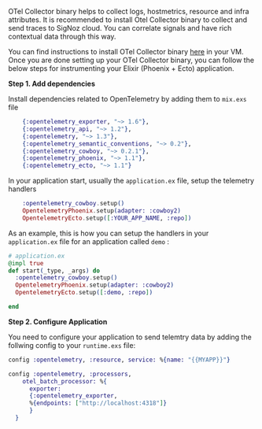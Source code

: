 
OTel Collector binary helps to collect logs, hostmetrics, resource and infra attributes. It is recommended to install Otel Collector binary to collect and send traces to SigNoz cloud. You can correlate signals and have rich contextual data through this way.

You can find instructions to install OTel Collector binary [here](https://signoz.io/docs/tutorial/opentelemetry-binary-usage-in-virtual-machine/) in your VM. Once you are done setting up your OTel Collector binary, you can follow the below steps for instrumenting your Elixir (Phoenix + Ecto) application.

**Step 1. Add dependencies**

Install dependencies related to OpenTelemetry by adding them to `mix.exs` file

```elixir
    {:opentelemetry_exporter, "~> 1.6"},
    {:opentelemetry_api, "~> 1.2"},
    {:opentelemetry, "~> 1.3"},
    {:opentelemetry_semantic_conventions, "~> 0.2"},
    {:opentelemetry_cowboy, "~> 0.2.1"},
    {:opentelemetry_phoenix, "~> 1.1"},
    {:opentelemetry_ecto, "~> 1.1"}
```

In your application start, usually the `application.ex` file, setup the telemetry handlers

```elixir
    :opentelemetry_cowboy.setup()
    OpentelemetryPhoenix.setup(adapter: :cowboy2)
    OpentelemetryEcto.setup([:YOUR_APP_NAME, :repo])
```

As an example, this is how you can setup the handlers in your `application.ex` file for an application called `demo` :

```elixir
# application.ex
@impl true
def start(_type, _args) do
  :opentelemetry_cowboy.setup()
  OpentelemetryPhoenix.setup(adapter: :cowboy2)
  OpentelemetryEcto.setup([:demo, :repo])

end
```

**Step 2. Configure Application**

You need to configure your application to send telemtry data by adding the follwing config to your `runtime.exs` file:

```elixir
config :opentelemetry, :resource, service: %{name: "{{MYAPP}}"}

config :opentelemetry, :processors,
    otel_batch_processor: %{
      exporter: 
      {:opentelemetry_exporter, 
      %{endpoints: ["http://localhost:4318"]}
      }
  }
```